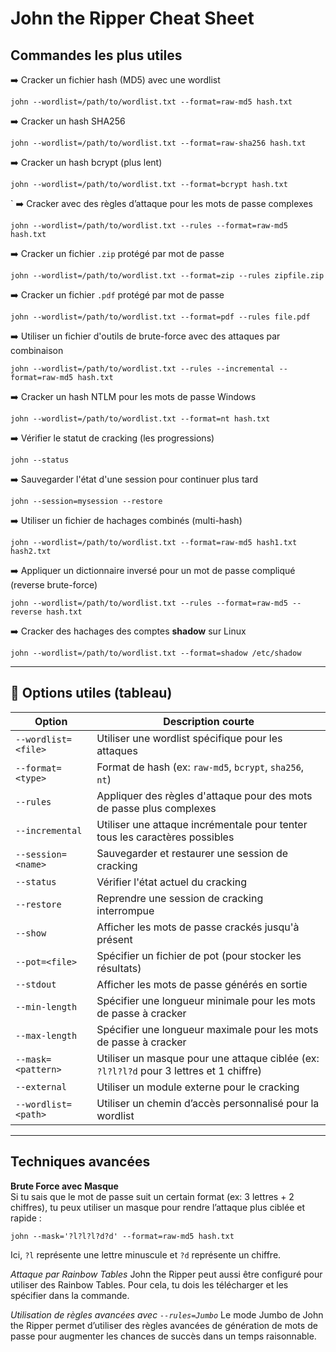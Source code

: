 # John the Ripper Cheat Sheet 

##  Commandes les plus utiles

➡️ Cracker un fichier hash (MD5) avec une wordlist
```
john --wordlist=/path/to/wordlist.txt --format=raw-md5 hash.txt
```

➡️ Cracker un hash SHA256
```
john --wordlist=/path/to/wordlist.txt --format=raw-sha256 hash.txt
```

➡️ Cracker un hash bcrypt (plus lent)
```
john --wordlist=/path/to/wordlist.txt --format=bcrypt hash.txt
```
`
➡️ Cracker avec des règles d’attaque pour les mots de passe complexes
```
john --wordlist=/path/to/wordlist.txt --rules --format=raw-md5 hash.txt
```

➡️ Cracker un fichier `.zip` protégé par mot de passe
```
john --wordlist=/path/to/wordlist.txt --format=zip --rules zipfile.zip
```

➡️ Cracker un fichier `.pdf` protégé par mot de passe
```
john --wordlist=/path/to/wordlist.txt --format=pdf --rules file.pdf
```

➡️ Utiliser un fichier d'outils de brute-force avec des attaques par combinaison
```
john --wordlist=/path/to/wordlist.txt --rules --incremental --format=raw-md5 hash.txt
```

➡️ Cracker un hash NTLM pour les mots de passe Windows
```
john --wordlist=/path/to/wordlist.txt --format=nt hash.txt
```

➡️ Vérifier le statut de cracking (les progressions)
```
john --status
```

➡️ Sauvegarder l'état d'une session pour continuer plus tard
```
john --session=mysession --restore
```

➡️ Utiliser un fichier de hachages combinés (multi-hash)
```
john --wordlist=/path/to/wordlist.txt --format=raw-md5 hash1.txt hash2.txt
```

➡️ Appliquer un dictionnaire inversé pour un mot de passe compliqué (reverse brute-force)
```
john --wordlist=/path/to/wordlist.txt --rules --format=raw-md5 --reverse hash.txt
```


➡️ Cracker des hachages des comptes **shadow** sur Linux
```
john --wordlist=/path/to/wordlist.txt --format=shadow /etc/shadow
```

---

## 🧩 Options utiles (tableau)

|Option|Description courte|
|---|---|
|`--wordlist=<file>`|Utiliser une wordlist spécifique pour les attaques|
|`--format=<type>`|Format de hash (ex: `raw-md5`, `bcrypt`, `sha256`, `nt`)|
|`--rules`|Appliquer des règles d'attaque pour des mots de passe plus complexes|
|`--incremental`|Utiliser une attaque incrémentale pour tenter tous les caractères possibles|
|`--session=<name>`|Sauvegarder et restaurer une session de cracking|
|`--status`|Vérifier l'état actuel du cracking|
|`--restore`|Reprendre une session de cracking interrompue|
|`--show`|Afficher les mots de passe crackés jusqu'à présent|
|`--pot=<file>`|Spécifier un fichier de pot (pour stocker les résultats)|
|`--stdout`|Afficher les mots de passe générés en sortie|
|`--min-length`|Spécifier une longueur minimale pour les mots de passe à cracker|
|`--max-length`|Spécifier une longueur maximale pour les mots de passe à cracker|
|`--mask=<pattern>`|Utiliser un masque pour une attaque ciblée (ex: `?l?l?l?d` pour 3 lettres et 1 chiffre)|
|`--external`|Utiliser un module externe pour le cracking|
|`--wordlist=<path>`|Utiliser un chemin d’accès personnalisé pour la wordlist|

---

##  Techniques avancées

 **Brute Force avec Masque**  
Si tu sais que le mot de passe suit un certain format (ex: 3 lettres + 2 chiffres), tu peux utiliser un masque pour rendre l’attaque plus ciblée et rapide :
```
john --mask='?l?l?l?d?d' --format=raw-md5 hash.txt
```

Ici, `?l` représente une lettre minuscule et `?d` représente un chiffre.

 *Attaque par Rainbow Tables* 
John the Ripper peut aussi être configuré pour utiliser des Rainbow Tables. Pour cela, tu dois les télécharger et les spécifier dans la commande.

*Utilisation de règles avancées avec `--rules=Jumbo`*
Le mode Jumbo de John the Ripper permet d’utiliser des règles avancées de génération de mots de passe pour augmenter les chances de succès dans un temps raisonnable.